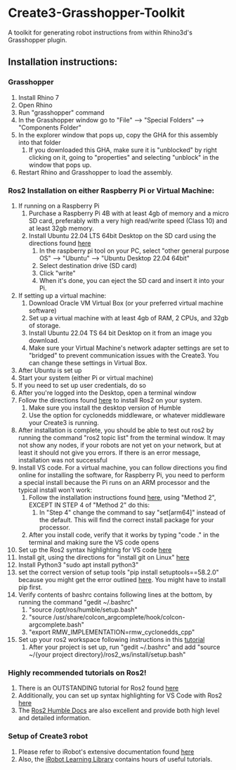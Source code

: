# Create3-Grasshopper-Toolkit
A toolkit for generating robot instructions from within Rhino3d's Grasshopper plugin.

## Installation instructions:

### Grasshopper
1. Install Rhino 7
1. Open Rhino
1. Run "grasshopper" command
1. In the Grasshopper window go to "File" --> "Special Folders" --> "Components Folder"
1. In the explorer window that pops up, copy the GHA for this assembly into that folder
    1. If you downloaded this GHA, make sure it is "unblocked" by right clicking on it, going to "properties" and selecting "unblock" in the window that pops up.
1. Restart Rhino and Grasshopper to load the assembly.

### Ros2 Installation on either Raspberry Pi or Virtual Machine:
1. If running on a Raspberry Pi
    1. Purchase a Raspberry Pi 4B with at least 4gb of memory and a micro SD card, preferably with a very high read/write speed (Class 10) and at least 32gb memory.
    1. Install Ubuntu 22.04 LTS 64bit Desktop on the SD card using the directions found [here](https://ubuntu.com/tutorials/how-to-install-ubuntu-desktop-on-raspberry-pi-4)
        1. In the raspberry pi tool on your PC, select "other general purpose OS" --> "Ubuntu" --> "Ubuntu Desktop 22.04 64bit" 
        1. Select destination drive (SD card)
        1. Click "write"
        1. When it's done, you can eject the SD card and insert it into your Pi.
1. If setting up a virtual machine:
    1. Download Oracle VM Virtual Box (or your preferred virtual machine software)
    1. Set up a virtual machine with at least 4gb of RAM, 2 CPUs, and 32gb of storage.
    1. Install Ubuntu 22.04 TS 64 bit Desktop on it from an image you download.
    1. Make sure your Virtual Machine's network adapter settings are set to "bridged" to prevent communication issues with the Create3. You can change these settings in Virtual Box.
1. After Ubuntu is set up
1. Start your system (either Pi or virtual machine)
1. If you need to set up user credentials, do so
1. After you're logged into the Desktop, open a terminal window
1. Follow the directions found [here](https://iroboteducation.github.io/create3_docs/setup/ubuntu2204/) to install Ros2 on your system.
    1. Make sure you install the desktop version of Humble
    1. Use the option for cyclonedds middleware, or whatever middleware your Create3 is running.
1. After installation is complete, you should be able to test out ros2 by running the command "ros2 topic list" from the terminal window. It may not show any nodes, if your robots are not yet on your network, but at least it should not give you errors. If there is an error message, installation was not successful
1. Install VS code. For a virtual machine, you can follow directions you find online for installing the software, for Raspberry Pi, you need to perform a special install because the Pi runs on an ARM processor and the typical install won't work:
    1. Follow the installation instructions found [here](https://phoenixnap.com/kb/install-vscode-ubuntu), using "Method 2", EXCEPT IN STEP 4 of "Method 2" do this:
        1. In "Step 4" change the command to say "set\[arm64\]" instead of the default. This will find the correct install package for your processor.
    1. After you install code, verify that it works by typing "code ." in the terminal and making sure the VS code opens
1. Set up the Ros2 syntax highlighting for VS code [here](https://www.youtube.com/watch?v=hf76VY0a5Fk)
1. Install git, using the directions for "install git on Linux" [here](https://www.atlassian.com/git/tutorials/install-git)
1. Install Python3 "sudo apt install python3"
1. set the correct version of setup tools "pip install setuptools==58.2.0" because you might get the error outlined [here](https://answers.ros.org/question/348083/error-ros2-run-package-not-found/). You might have to install pip first.
1. Verify contents of bashrc contains following lines at the bottom, by running the command "gedit ~/.bashrc"
    1. "source /opt/ros/humble/setup.bash"
    1. "source /usr/share/colcon_argcomplete/hook/colcon-argcomplete.bash"
    1. "export RMW_IMPLEMENTATION=rmw_cyclonedds_cpp"
1. Set up your ros2 workspace following instructions in this [tutorial](https://www.youtube.com/watch?v=idQb2pB-h2Q)
    1. After your project is set up, run "gedit ~/.bashrc" and add "source ~/{your project directory}/ros2_ws/install/setup.bash"

### Highly recommended tutorials on Ros2!
1. There is an OUTSTANDING tutorial for Ros2 found [here](https://www.youtube.com/watch?v=idQb2pB-h2Q)
1. Additionally, you can set up syntax highlighting for VS Code with Ros2 [here](https://www.youtube.com/watch?v=hf76VY0a5Fk)
1. The [Ros2 Humble Docs](https://docs.ros.org/en/humble/index.html) are also excellent and provide both high level and detailed information.

### Setup of Create3 robot
1. Please refer to iRobot's extensive documentation found [here](https://iroboteducation.github.io/create3_docs/)
1. Also, the [iRobot Learning Library](https://edu.irobot.com/learning-library) contains hours of useful tutorials.
